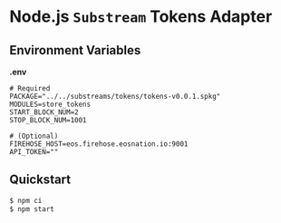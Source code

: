 # Node.js `Substream` Tokens Adapter

## Environment Variables

**.env**

```env
# Required
PACKAGE="../../substreams/tokens/tokens-v0.0.1.spkg"
MODULES=store_tokens
START_BLOCK_NUM=2
STOP_BLOCK_NUM=1001

# (Optional)
FIREHOSE_HOST=eos.firehose.eosnation.io:9001
API_TOKEN=""
```

## Quickstart

```bash
$ npm ci
$ npm start
```